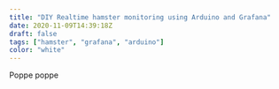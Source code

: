 ```yaml
---
title: "DIY Realtime hamster monitoring using Arduino and Grafana"
date: 2020-11-09T14:39:18Z
draft: false
tags: ["hamster", "grafana", "arduino"]
color: "white"
---
```

Poppe poppe